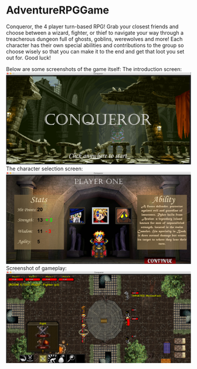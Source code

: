 # AdventureRPGGame
Conqueror, the 4 player turn-based RPG! Grab your closest friends and choose between a wizard, fighter, or thief to navigate your way through a treacherous dungeon full of ghosts, goblins, werewolves and more! Each character has their own special abilities and contributions to the group so choose wisely so that you can make it to the end and get that loot you set out for. Good luck! 

Below are some screenshots of the game itself: 
The introduction screen: 
![Screenshot](Intro.png)
The character selection screen: 
![Screenshot](CharacterSelect.png)
Screenshot of gameplay: 
![Screenshot](Gameplay.png)
